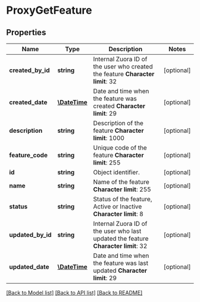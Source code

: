 # ProxyGetFeature

## Properties
Name | Type | Description | Notes
------------ | ------------- | ------------- | -------------
**created_by_id** | **string** | Internal Zuora ID of the user who created the feature **Character limit**: 32 | [optional] 
**created_date** | [**\DateTime**](\DateTime.md) | Date and time when the feature was created **Character limit**: 29 | [optional] 
**description** | **string** | Description of the feature **Character limit**: 1000 | [optional] 
**feature_code** | **string** | Unique code of the feature **Character limit**: 255 | [optional] 
**id** | **string** | Object identifier. | [optional] 
**name** | **string** | Name of the feature **Character limit**: 255 | [optional] 
**status** | **string** | Status of the feature, Active or Inactive **Character limit**: 8 | [optional] 
**updated_by_id** | **string** | Internal Zuora ID of the user who last updated the feature **Character limit**: 32 | [optional] 
**updated_date** | [**\DateTime**](\DateTime.md) | Date and time when the feature was last updated **Character limit**: 29 | [optional] 

[[Back to Model list]](../README.md#documentation-for-models) [[Back to API list]](../README.md#documentation-for-api-endpoints) [[Back to README]](../README.md)


